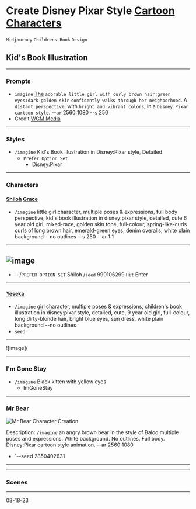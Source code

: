 # Create Disney Pixar Style [Cartoon Characters](https://chat.openai.com/share/dc07af73-bcce-41c2-a45e-9a038d4e0d2b "List of Cartoon Characters' created with ChatGPT") 
`Midjourney` `Childrens Book` `Design`

## Kid's Book Illustration    
---

### Prompts
- `imagine` [The](https://cdn.discordapp.com/attachments/1140534663874609186/1141876893713444874/caseybpoole_The_adorable_little_girl_with_curly_brown_hairgreen_91db9c1a-3244-4081-9d55-74d235259eae.png "The Shiloh Grace - MY MAE BELLE!")  `adorable little girl with curly brown hair:green eyes:dark-golden skin` `confidently walks through her neighborhood`. A `distant perspective`, with `bright and vibrant colors`, in a `Disney:Pixar cartoon style`. --`ar` 2560:1080 --`s` 250
- Credit [WGM Media](https://wgmimedia.com/midjourney-prompts-for-cartoon-characters/)
---
### Styles 
- `/imagine` Kid's Book Illustration in Disney:Pixar style, Detailed
  - `Prefer Option Set`
    - Disney:Pixar
---

### Characters 

#### [Shiloh](https://www.midjourney.com/app/jobs/53294a1d-c789-404f-8924-c9c3c16d762f/) [Grace](https://www.midjourney.com/app/jobs/9f0241f4-f262-469e-8f13-8941c2d0905b/)
  - `/imagine` little girl character, multiple poses & expressions, full body perspective, kid's book illustration in disney:pixar style, detailed, cute 6 year old girl, mixed-race, golden skin tone, full-colour, spring-like-curls curls of long brown hair, emerald-green eyes, denim overalls, white plain background --no outlines --s 250 --ar 1:1

---
![image](https://github.com/cbpoole/midjourney-commands-and-prompts-cheatsheet/assets/141541233/bb3b647a-3ac3-45f3-8c01-bc099e2530bf)    
---
  - --/`PREFER OPTION SET` Shiloh /`seed` 990106299 `Hit` Enter
---
#### [Yeseka](https://www.midjourney.com/app/jobs/a00ac05c-237a-43bf-b0ef-444b991b748c/ "Shiloh Grace Unseen -aka- Imaginary Friend -aka- Yeshua -shhh")   
    
- `/imagine` [girl character](https://www.midjourney.com/app/jobs/ab360030-7402-41fb-b11d-c6c825b4596c/ "future princess modeled after Shiloh best friend from Ohdearsville Alaya"), multiple poses & expressions, children's book illustration in disney:pixar style, detailed, cute, 9 year old girl, full-colour, long dirty-blonde hair, bright blue eyes, sun dress, white plain background --no outlines
- `seed` 

---
![image](



---   
### I'm Gone Stay
  - `/imagine` Black kitten with yellow eyes    
    - ImGoneStay

---

### Mr Bear

![Mr Bear Character Creation](https://media.discordapp.net/attachments/1140534663874609190/1142513185610530876/caseybpoole_an_angry_brown_bear_in_the_style_of_Baloo_multiple__a4443320-1bf9-44b1-be05-c17f7c8a4a74.png?width=1440&height=603)    

Description:
`/imagine` an angry brown bear in the style of Baloo multiple poses and expressions. White background. No outlines. Full body. Disney:Pixar cartoon style animation. --ar 2560:1080    
- `--seed 2850402631

---

---
### Scenes    
---

[08-18-23](https://wgmimedia.com/midjourney-prompts-for-cartoon-characters/)



